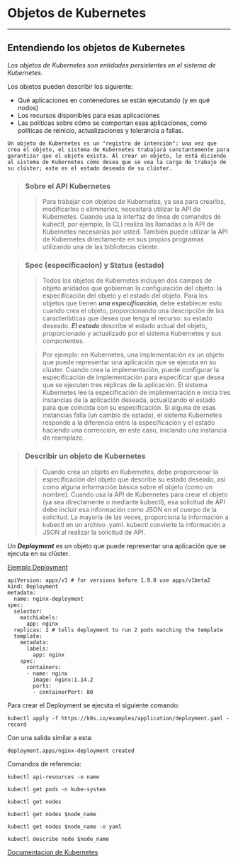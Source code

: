 # Objetos de Kubernetes

***

## Entendiendo los objetos de Kubernetes

*Los objetos de Kubernetes son entidades persistentes en el sistema de Kubernetes*.

Los objetos pueden describir los siguiente:

- Qué aplicaciones en contenedores se están ejecutando (y en qué nodos)
- Los recursos disponibles para esas aplicaciones
- Las políticas sobre cómo se comportan esas aplicaciones, como políticas de reinicio, actualizaciones y tolerancia a fallas.

`Un objeto de Kubernetes es un "registro de intención": una vez que crea el objeto, el sistema de Kubernetes trabajará constantemente para garantizar que el objeto exista. Al crear un objeto, le está diciendo al sistema de Kubernetes cómo desea que se vea la carga de trabajo de su clúster; este es el estado deseado de su clúster.`

>### Sobre el API Kubernetes
>
>>Para trabajar con objetos de Kubernetes, ya sea para crearlos, modificarlos o eliminarlos, necesitará utilizar la API de Kubernetes. Cuando usa la interfaz de línea de comandos de kubectl, por ejemplo, la CLI realiza las llamadas a la API de Kubernetes necesarias por usted. También puede utilizar la API de Kubernetes directamente en sus propios programas utilizando una de las bibliotecas cliente.

>### Spec (especificacion) y Status (estado)
>
>>Todos los objetos de Kubernetes incluyen dos campos de objeto anidados que gobiernan la configuración del objeto: la especificación del objeto y el estado del objeto. Para los objetos que tienen ***una especificación***, debe establecer esto cuando crea el objeto, proporcionando una descripción de las características que desea que tenga el recurso: su estado deseado.
***El estado*** describe el estado actual del objeto, proporcionado y actualizado por el sistema Kubernetes y sus componentes.
>
>>Por ejemplo: en Kubernetes, una implementación es un objeto que puede representar una aplicación que se ejecuta en su clúster. Cuando crea la implementación, puede configurar la especificación de implementación para especificar que desea que se ejecuten tres réplicas de la aplicación. El sistema Kubernetes lee la especificación de implementación e inicia tres instancias de la aplicación deseada, actualizando el estado para que coincida con su especificación. Si alguna de esas instancias falla (un cambio de estado), el sistema Kubernetes responde a la diferencia entre la especificación y el estado haciendo una corrección, en este caso, iniciando una instancia de reemplazo.

>### Describir un objeto de Kubernetes
>
>>Cuando crea un objeto en Kubernetes, debe proporcionar la especificación del objeto que describe su estado deseado, así como alguna información básica sobre el objeto (como un nombre). Cuando usa la API de Kubernetes para crear el objeto (ya sea directamente o mediante kubectl), esa solicitud de API debe incluir esa información como JSON en el cuerpo de la solicitud. La mayoría de las veces, proporciona la información a kubectl en un archivo .yaml. kubectl convierte la información a JSON al realizar la solicitud de API.

Un ***Deployment*** es un objeto que puede representar una aplicación que se ejecuta en su clúster.

[Ejemplo Deployment](https://raw.githubusercontent.com/kubernetes/website/master/content/en/examples/application/deployment.yaml)
```
apiVersion: apps/v1 # for versions before 1.9.0 use apps/v1beta2
kind: Deployment
metadata:
  name: nginx-deployment
spec:
  selector:
    matchLabels:
      app: nginx
  replicas: 2 # tells deployment to run 2 pods matching the template
  template:
    metadata:
      labels:
        app: nginx
    spec:
      containers:
      - name: nginx
        image: nginx:1.14.2
        ports:
        - containerPort: 80
```
Para crear el Deployment se ejecuta el siguiente comando:
```
kubectl apply -f https://k8s.io/examples/application/deployment.yaml -record
```
Con una salida similar a esta:
```
deployment.apps/nginx-deployment created
```
Comandos de referencia:
```
kubectl api-resources -o name

kubectl get pods -n kube-system

kubectl get nodes

kubectl get nodes $node_name

kubectl get nodes $node_name -o yaml

kubectl describe node $node_name
```

[Documentacion de Kubernetes](https://kubernetes.io/docs/concepts/overview/working-with-objects/kubernetes-objects/)
